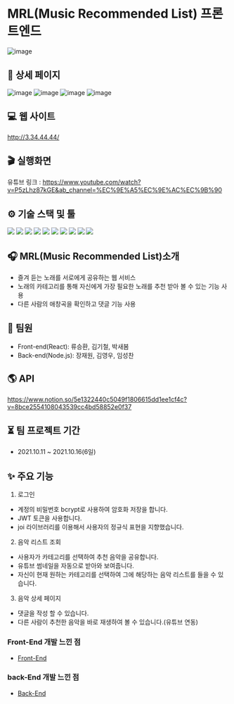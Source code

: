 # MRL(Music Recommended List) 프론트엔드

![image](/public/images/thumbnail.png)

## 📰 상세 페이지

![image](/public/images/1.png)
![image](/public/images/2.png)
![image](/public/images/3.png)
![image](/public/images/4.png)

## 💻 웹 사이트

http://3.34.44.44/

## 🎬 실행화면

유튜브 링크 : https://www.youtube.com/watch?v=P5zLhz87kGE&ab_channel=%EC%9E%A5%EC%9E%AC%EC%9B%90

## ⚙️ 기술 스택 및 툴

<img src="https://img.shields.io/badge/Yarn-1.22.15-2C8EBB?style=flat-square&logo=Yarn&logoColor=white"/> <img src="https://img.shields.io/badge/React-17.0.1-61DAFB?style=flat-square&logo=React&logoColor=white"/> <img src="https://img.shields.io/badge/React Router-5.2.0-CA4245?style=flat-square&logo=React Router&logoColor=white"/> <img src="https://img.shields.io/badge/Redux-4.1.1-764ABC?style=flat-square&logo=Redux&logoColor=white"/> <img src="https://img.shields.io/badge/MaterialUI-5.0.3-0081CB?style=flat-square&logo=Material-UI&logoColor=white"/> <img src="https://img.shields.io/badge/Axios-0.21.1-764ABC?style=flat-square&logo=Axios&logoColor=white"/> <img src="https://img.shields.io/badge/ESLint-8.0.0-4B32C3?style=flat-square&logo=ESLint&logoColor=white"/> <img src="https://img.shields.io/badge/Node.js-14.15.1-339933?style=flat-square&logo=Node.js&logoColor=white"/> <img src="https://img.shields.io/badge/MySQL-14.15.1-4479A1?style=flat-square&logo=MySQL&logoColor=white"/> <img src="https://img.shields.io/badge/Express-4.16.1-000000?style=flat-square&logo=Express&logoColor=white"/>

## 🎧 MRL(Music Recommended List)소개

- 즐겨 듣는 노래를 서로에게 공유하는 웹 서비스
- 노래의 카테고리를 통해 자신에게 가장 필요한 노래를 추천 받아 볼 수 있는 기능 사용
- 다른 사람의 애창곡을 확인하고 댓글 기능 사용

## 🙋 팀원

- Front-end(React): 류승환, 김기철, 박새봄
- Back-end(Node.js): 장재원, 김영우, 임성찬

## 🌎 API

https://www.notion.so/5e1322440c5049f1806615dd1ee1cf4c?v=8bce2554108043539cc4bd58852e0f37

## ⏳ 팀 프로젝트 기간

- 2021.10.11 ~ 2021.10.16(6일)

## ✨ 주요 기능

1. 로그인

- 계정의 비밀번호 bcrypt로 사용하여 암호화 저장을 합니다.
- JWT 토큰을 사용합니다.
- joi 라이브러리를 이용해서 사용자의 정규식 표현을 지향했습니다.

2. 음악 리스트 조회

- 사용자가 카테고리를 선택하여 추천 음악을 공유합니다.
- 유튜브 썸네일을 자동으로 받아와 보여줍니다.
- 자신이 현재 원하는 카테고리를 선택하여 그에 해당하는 음악 리스트를 들을 수 있습니다.

3. 음악 상세 페이지

- 댓글을 작성 할 수 있습니다.
- 다른 사람이 추천한 음악을 바로 재생하여 볼 수 있습니다.(유튜브 연동)

### Front-End 개발 느낀 점
- [Front-End](https://github.com/Music-Recommendation-List/MRL-FE/blob/master/README.md)

### back-End 개발 느낀 점
- [Back-End](.)

